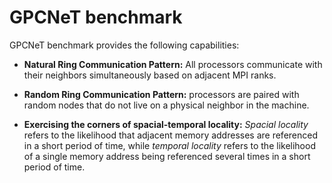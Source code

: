 # GPCNeT benchmark

GPCNeT benchmark provides the following capabilities:

- **Natural Ring Communication Pattern:** All processors communicate with their neighbors simultaneously based on adjacent MPI ranks.

- **Random Ring Communication Pattern:** processors are paired with random nodes that do not live on a physical neighbor in the machine.

- **Exercising the corners of spacial-temporal locality:** _Spacial locality_ refers to the likelihood that adjacent memory addresses are referenced in a short period of time, while _temporal locality_ refers to the likelihood of a single memory address being referenced several times in a short period of time.
